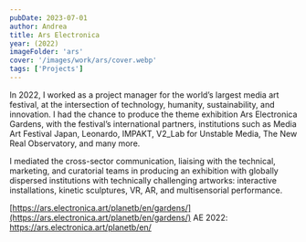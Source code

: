 ```yaml
---
pubDate: 2023-07-01
author: Andrea
title: Ars Electronica
year: (2022)
imageFolder: 'ars'
cover: '/images/work/ars/cover.webp'
tags: ['Projects']
---
```


In 2022, I worked as a project manager for the world’s largest media art festival, at the intersection of technology, humanity, sustainability, and innovation. 
I had the chance to produce the theme exhibition Ars Electronica Gardens, with the festival’s international partners, institutions such as Media Art Festival Japan, Leonardo, IMPAKT, V2_Lab for Unstable Media, The New Real Observatory, and many more.

I mediated the cross-sector communication, liaising with the technical, marketing, and curatorial teams in producing an exhibition with globally dispersed institutions with technically challenging artworks: interactive installations, kinetic sculptures, VR, AR, and multisensorial performance.

[https://ars.electronica.art/planetb/en/gardens/](https://ars.electronica.art/planetb/en/gardens/)
AE 2022: https://ars.electronica.art/planetb/en/